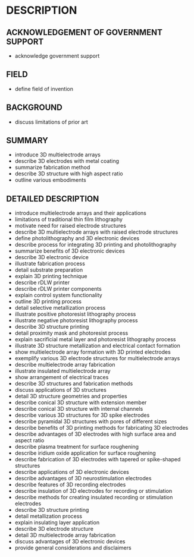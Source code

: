 # DESCRIPTION

## ACKNOWLEDGEMENT OF GOVERNMENT SUPPORT

- acknowledge government support

## FIELD

- define field of invention

## BACKGROUND

- discuss limitations of prior art

## SUMMARY

- introduce 3D multielectrode arrays
- describe 3D electrodes with metal coating
- summarize fabrication method
- describe 3D structure with high aspect ratio
- outline various embodiments

## DETAILED DESCRIPTION

- introduce multielectrode arrays and their applications
- limitations of traditional thin film lithography
- motivate need for raised electrode structures
- describe 3D multielectrode arrays with raised electrode structures
- define photolithography and 3D electronic devices
- describe process for integrating 3D printing and photolithography
- summarize benefits of 3D electronic devices
- describe 3D electronic device
- illustrate fabrication process
- detail substrate preparation
- explain 3D printing technique
- describe rDLW printer
- describe rDLW printer components
- explain control system functionality
- outline 3D printing process
- detail selective metallization process
- illustrate positive photoresist lithography process
- illustrate negative photoresist lithography process
- describe 3D structure printing
- detail proximity mask and photoresist process
- explain sacrificial metal layer and photoresist lithography process
- illustrate 3D structure metallization and electrical contact formation
- show multielectrode array formation with 3D printed electrodes
- exemplify various 3D electrode structures for multielectrode arrays
- describe multielectrode array fabrication
- illustrate insulated multielectrode array
- show arrangement of electrical traces
- describe 3D structures and fabrication methods
- discuss applications of 3D structures
- detail 3D structure geometries and properties
- describe conical 3D structure with extension member
- describe conical 3D structure with internal channels
- describe various 3D structures for 3D spike electrodes
- describe pyramidal 3D structures with pores of different sizes
- describe benefits of 3D printing methods for fabricating 3D electrodes
- describe advantages of 3D electrodes with high surface area and aspect ratio
- describe plasma treatment for surface roughening
- describe iridium oxide application for surface roughening
- describe fabrication of 3D electrodes with tapered or spike-shaped structures
- describe applications of 3D electronic devices
- describe advantages of 3D neurostimulation electrodes
- describe features of 3D recording electrodes
- describe insulation of 3D electrodes for recording or stimulation
- describe methods for creating insulated recording or stimulation electrodes
- describe 3D structure printing
- detail metallization process
- explain insulating layer application
- describe 3D electrode structure
- detail 3D multielectrode array fabrication
- discuss advantages of 3D electronic devices
- provide general considerations and disclaimers

